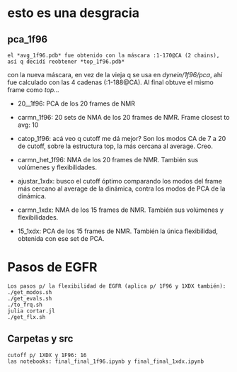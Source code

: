 # esto es una desgracia


## pca_1f96

    el *avg_1f96.pdb* fue obtenido con la máscara :1-170@CA (2 chains), así q decidí reobtener *top_1f96.pdb*
con la nueva máscara, en vez de la vieja q se usa en *dynein/1f96/pca*, ahí fue calculado con las 4 cadenas (:1-188@CA).
Al final obtuve el mismo frame como *top...*

 - 20__1f96: PCA de los 20 frames de NMR
 - carmn_1f96: 20 sets de NMA de los 20 frames de NMR. Frame closest to avg: 10
 - catop_1f96: acá veo q cutoff me dá mejor? Son los modos CA de 7 a 20 de cutoff,
sobre la estructura top, la más cercana al average. Creo.



 - carmn_het_1f96: NMA de los 20 frames de NMR. También sus volúmenes y flexibilidades.
 - ajustar_1xdx: busco el cutoff óptimo comparando los modos del frame más cercano al average de la dinámica,
contra los modos de PCA de la dinámica. 
 - carmn_1xdx: NMA de los 15 frames de NMR. También sus volúmenes y flexibilidades.
 - 15_1xdx: PCA de los 15 frames de NMR. También la única flexibilidad, obtenida con ese set de PCA.

# Pasos de EGFR
    Los pasos p/ la flexibilidad de EGFR (aplica p/ 1F96 y 1XDX también):
    ./get_modos.sh
    ./get_evals.sh
    ./to_frq.sh
    julia cortar.jl
    ./get_flx.sh

## Carpetas y src

    cutoff p/ 1XDX y 1F96: 16
    las notebooks: final_final_1f96.ipynb y final_final_1xdx.ipynb
